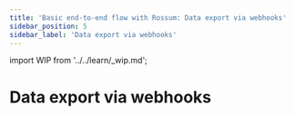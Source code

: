 ```yaml
---
title: 'Basic end-to-end flow with Rossum: Data export via webhooks'
sidebar_position: 5
sidebar_label: 'Data export via webhooks'
---
```


import WIP from '../../learn/\_wip.md';

# Data export via webhooks

<WIP/>
